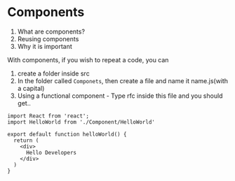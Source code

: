 # Components

1. What are components?
2. Reusing components
3. Why it is important


With components, if you wish to repeat a code, you can 
1. create a folder inside src
2. In the folder called `Componets`, then create a file and name it name.js(with a capital)
3. Using a functional component - Type rfc inside this file and you should get..
```
import React from 'react';
import HelloWorld from './Component/HelloWorld'

export default function helloWorld() {
  return (
    <div>
      Hello Developers
    </div>
  )
}
```

